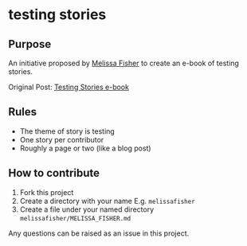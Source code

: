 # testing stories

## Purpose

An initiative proposed by [Melissa Fisher](https://twitter.com/fishoutthebox) to create an e-book of testing stories.

Original Post: [Testing Stories e-book](https://fishoutthebox.medium.com/testing-stories-e-book-d9670416e66)

## Rules

- The theme of story is testing
- One story per contributor
- Roughly a page or two (like a blog post)

## How to contribute

1. Fork this project
2. Create a directory with your name E.g. `melissafisher`
3. Create a file under your named directory `melissafisher/MELISSA_FISHER.md`

Any questions can be raised as an issue in this project.